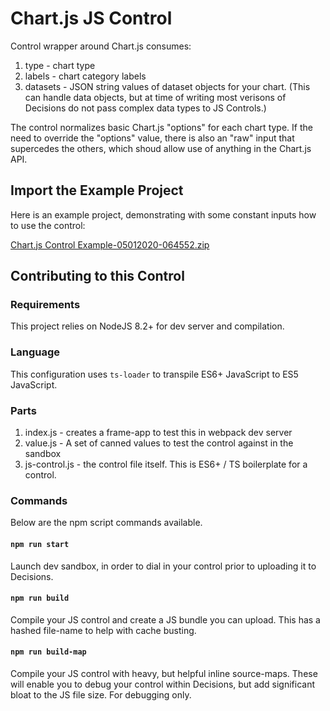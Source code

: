 # Chart.js JS Control

Control wrapper around Chart.js consumes:

1. type - chart type
1. labels - chart category labels
1. datasets - JSON string values of dataset objects for your chart. (This can handle data objects, but at time of writing most verisons of Decisions do not pass complex data types to JS Controls.)

The control normalizes basic Chart.js "options" for each chart type. If the need to override the "options" value, there is also an "raw" input that supercedes the others, which shoud allow use of anything in the Chart.js API.

## Import the Example Project
Here is an example project, demonstrating with some constant inputs how to use the control:

[Chart.js Control Example-05012020-064552.zip](./Chart.js&#32;Control&#32;Example-05012020-064552.zip)

## Contributing to this Control 
### Requirements

This project relies on NodeJS 8.2+ for dev server and compilation.

### Language
This configuration uses `ts-loader` to transpile ES6+ JavaScript to ES5 JavaScript.

### Parts

1. index.js - creates a frame-app to test this in webpack dev server
1. value.js - A set of canned values to test the control against in the sandbox
1. js-control.js - the control file itself. This is ES6+ / TS boilerplate for a control.

### Commands

Below are the npm script commands available.

#### `npm run start`
Launch dev sandbox, in order to dial in your control prior to uploading it to Decisions.

#### `npm run build`
Compile your JS control and create a JS bundle you can upload. This has a hashed file-name to help with cache busting.

#### `npm run build-map`
Compile your JS control with heavy, but helpful inline source-maps. These will enable you to debug your control within Decisions, but add significant bloat to the JS file size. For debugging only.

